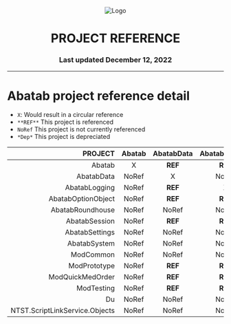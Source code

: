 <div align="center">

![Logo][Logo]

# PROJECT REFERENCE

<h3>
  Last updated December 12, 2022
</h3>

</div>

***

# Abatab project reference detail

* `X`: Would result in a circular reference
* `**REF**` This project is referenced
* `NoRef` This project is not currently referenced
* `*Dep*` This project is depreciated

|             PROJECT            | Abatab | AbatabData | AbatabLogging | AbatabOptionObject | AbatabRoundhouse | AbatabSession | AbatabSettings | AbatabSystem | ModCommon | ModPrototype | ModQuickMedOrder | ModTesting |   Du  | NTST.ScriptLinkService.Objects |
| ------------------------------:|:------:|:----------:|:-------------:|:------------------:|:----------------:|:-------------:|:--------------:|:------------:|:---------:|:------------:|:----------------:|:----------:|:-----:|:------------------------------:|
|                         Abatab |    X   |   **REF**  |    **REF**    |       **REF**      |       _Dep_      |    **REF**    |      _Dep_     |     NoRef    |  **REF**  |    **REF**   |      **REF**     |   **REF**  | NoRef |             **REF**            |
|                     AbatabData |  NoRef |      X     |     NoRef     |        NoRef       |       _Dep_      |     NoRef     |      _Dep_     |     NoRef    |   NoRef   |     NoRef    |       NoRef      |    NoRef   | NoRef |             **REF**            |
|                  AbatabLogging |  NoRef |   **REF**  |       X       |        NoRef       |       _Dep_      |     NoRef     |      _Dep_     |    **REF**   |   NoRef   |     NoRef    |       NoRef      |    NoRef   | NoRef |             **REF**            |
|             AbatabOptionObject |  NoRef |   **REF**  |    **REF**    |          X         |       _Dep_      |     NoRef     |      _Dep_     |     NoRef    |   NoRef   |     NoRef    |       NoRef      |    NoRef   | NoRef |             **REF**            |
|               AbatabRoundhouse |  NoRef |    NoRef   |     NoRef     |        NoRef       |       _Dep_      |     NoRef     |      _Dep_     |     NoRef    |   NoRef   |     NoRef    |       NoRef      |    NoRef   | NoRef |              NoRef             |
|                  AbatabSession |  NoRef |   **REF**  |    **REF**    |       **REF**      |       _Dep_      |       X       |      _Dep_     |    **REF**   |   NoRef   |     NoRef    |       NoRef      |    NoRef   | NoRef |             **REF**            |
|                 AbatabSettings |  NoRef |    NoRef   |     NoRef     |        NoRef       |       _Dep_      |     NoRef     |        X       |     NoRef    |   NoRef   |     NoRef    |       NoRef      |    NoRef   | NoRef |              NoRef             |
|                   AbatabSystem |  NoRef |    NoRef   |     NoRef     |        NoRef       |       _Dep_      |     NoRef     |      _Dep_     |       X      |   NoRef   |     NoRef    |       NoRef      |    NoRef   | NoRef |              NoRef             |
|                      ModCommon |  NoRef |    NoRef   |     NoRef     |        NoRef       |       _Dep_      |     NoRef     |      _Dep_     |     NoRef    |     X     |     NoRef    |       NoRef      |    NoRef   | NoRef |              NoRef             |
|                   ModPrototype |  NoRef |   **REF**  |    **REF**    |        NoRef       |       _Dep_      |     NoRef     |      _Dep_     |     NoRef    |   NoRef   |       X      |       NoRef      |    NoRef   | NoRef |              NoRef             |
|               ModQuickMedOrder |  NoRef |   **REF**  |    **REF**    |       **REF**      |       _Dep_      |     NoRef     |      _Dep_     |     NoRef    |  **REF**  |     NoRef    |         X        |    NoRef   | NoRef |             **REF**            |
|                     ModTesting |  NoRef |   **REF**  |    **REF**    |       **REF**      |       _Dep_      |     NoRef     |      _Dep_     |     NoRef    |   NoRef   |     NoRef    |       NoRef      |      X     | NoRef |              NoRef             |
|                             Du |  NoRef |    NoRef   |     NoRef     |        NoRef       |       _Dep_      |     NoRef     |      _Dep_     |     NoRef    |   NoRef   |     NoRef    |       NoRef      |    NoRef   |   X   |              NoRef             |
| NTST.ScriptLinkService.Objects |  NoRef |    NoRef   |     NoRef     |        NoRef       |       _Dep_      |     NoRef     |      _Dep_     |     NoRef    |   NoRef   |     NoRef    |       NoRef      |    NoRef   |       |                X               |

[Logo]: /.github/resources/img/logo/AbatabLogo-current.png